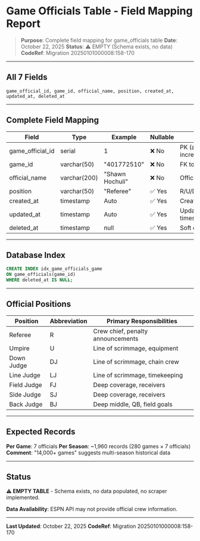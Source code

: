 # Game Officials Table - Field Mapping Report

> **Purpose**: Complete field mapping for game_officials table
> **Date**: October 22, 2025
> **Status**: ⚠️ EMPTY (Schema exists, no data)
> **CodeRef**: Migration 20250101000008:158-170

---

## All 7 Fields

```
game_official_id, game_id, official_name, position, created_at, updated_at, deleted_at
```

---

## Complete Field Mapping

| Field | Type | Example | Nullable | Notes |
|-------|------|---------|----------|-------|
| game_official_id | serial | 1 | ❌ No | PK (auto-increment) |
| game_id | varchar(50) | "401772510" | ❌ No | FK to games |
| official_name | varchar(200) | "Shawn Hochuli" | ❌ No | Official's full name |
| position | varchar(50) | "Referee" | ✅ Yes | R/U/DJ/LJ/FJ/SJ/BJ |
| created_at | timestamp | Auto | ✅ Yes | Created timestamp |
| updated_at | timestamp | Auto | ✅ Yes | Updated timestamp |
| deleted_at | timestamp | null | ✅ Yes | Soft delete |

---

## Database Index

```sql
CREATE INDEX idx_game_officials_game
ON game_officials(game_id)
WHERE deleted_at IS NULL;
```

---

## Official Positions

| Position | Abbreviation | Primary Responsibilities |
|----------|--------------|--------------------------|
| Referee | R | Crew chief, penalty announcements |
| Umpire | U | Line of scrimmage, equipment |
| Down Judge | DJ | Line of scrimmage, chain crew |
| Line Judge | LJ | Line of scrimmage, timekeeping |
| Field Judge | FJ | Deep coverage, receivers |
| Side Judge | SJ | Deep coverage, receivers |
| Back Judge | BJ | Deep middle, QB, field goals |

---

## Expected Records

**Per Game**: 7 officials
**Per Season**: ~1,960 records (280 games × 7 officials)
**Comment**: "14,000+ games" suggests multi-season historical data

---

## Status

**⚠️ EMPTY TABLE** - Schema exists, no data populated, no scraper implemented.

**Data Availability**: ESPN API may not provide official crew information.

---

**Last Updated**: October 22, 2025
**CodeRef**: Migration 20250101000008:158-170
